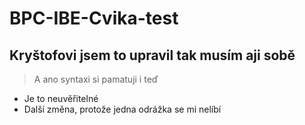 # BPC-IBE-Cvika-test
## Kryštofovi jsem to upravil tak musím aji sobě
> A ano syntaxi si pamatuji i teď
- Je to neuvěřitelné
- Další změna, protože jedna odrážka se mi nelíbí

